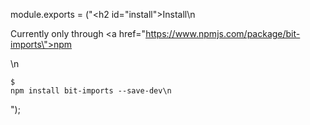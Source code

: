 module.exports = ("<h2 id=\"install\">Install</h2>\n<p>Currently only through <a href=\"https://www.npmjs.com/package/bit-imports\">npm</a></p>\n<pre><code>$ npm install bit-imports --save-dev\n</code></pre>");